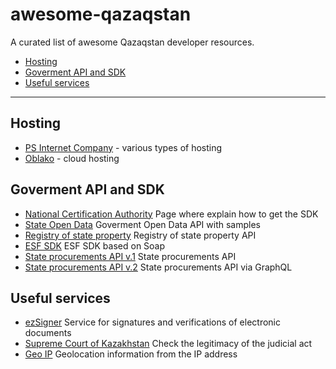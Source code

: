 # awesome-qazaqstan
A curated list of awesome Qazaqstan developer resources.

- [Hosting](#hosting)
- [Goverment API and SDK](#goverment-api-and_sdk)
- [Useful services](#useful-services)

---

## Hosting

* [PS Internet Company](https://www.ps.kz) - various types of hosting
* [Oblako](https://oblako.kz) - cloud hosting


## Goverment API and SDK

* [National Certification Authority](http://pki.gov.kz/index.php/ru/razrabotchikam) Page where explain how to get the SDK
* [State Open Data](https://data.egov.kz/pages/samples) Goverment Open Data API with samples
* [Registry of state property](https://www.gosreestr.kz/ru/api.aspx) Registry of state property API
* [ESF SDK](http://kgd.gov.kz/ru/content/api-interfeys-web-prilozheniya-elektronnye-scheta-faktury-1) ESF SDK based on Soap
* [State procurements API v.1](https://www.goszakup.gov.kz/ru/developer/ows) State procurements API
* [State procurements API v.2](https://www.goszakup.gov.kz/ru/developer/ows_v2) State procurements API via GraphQL


## Useful services

* [ezSigner](https://ezsigner.kz/#!/main) Service for signatures and verifications of electronic documents
* [Supreme Court of Kazakhstan](http://office.sud.kz/legitimacy/index.xhtml) Check the legitimacy of the judicial act
* [Geo IP](http://www.geoip.kz/index.html) Geolocation information from the IP address
